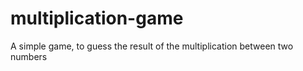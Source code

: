 # multiplication-game
A simple game, to guess the result of the multiplication between two numbers 
